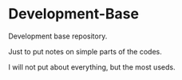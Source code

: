 # Development-Base

Development base repository.

Just to put notes on simple parts of the codes.

I will not put about everything, but the most useds.
